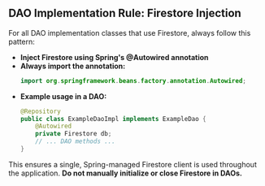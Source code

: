 

## DAO Implementation Rule: Firestore Injection

For all DAO implementation classes that use Firestore, always follow this pattern:

- **Inject Firestore using Spring's @Autowired annotation**
- **Always import the annotation:**
  ```java
  import org.springframework.beans.factory.annotation.Autowired;
  ```
- **Example usage in a DAO:**
  ```java
  @Repository
  public class ExampleDaoImpl implements ExampleDao {
      @Autowired
      private Firestore db;
      // ... DAO methods ...
  }
  ```

This ensures a single, Spring-managed Firestore client is used throughout the application. **Do not manually initialize or close Firestore in DAOs.**